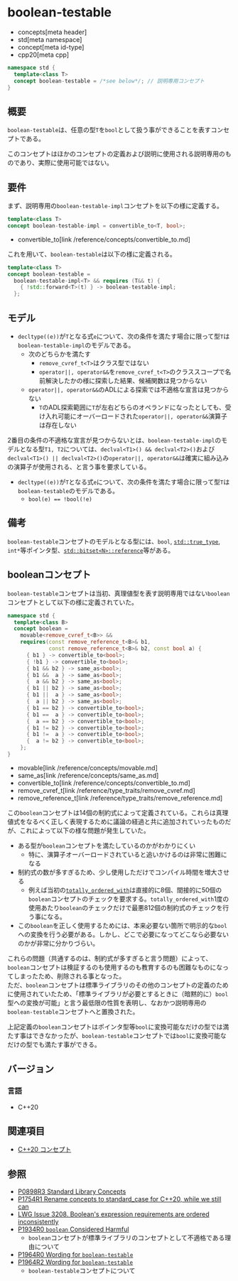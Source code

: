 # boolean-testable
* concepts[meta header]
* std[meta namespace]
* concept[meta id-type]
* cpp20[meta cpp]

```cpp
namespace std {
  template<class T>
  concept boolean-testable = /*see below*/; // 説明専用コンセプト
}
```

## 概要

`boolean-testable`は、任意の型`T`を`bool`として扱う事ができることを表すコンセプトである。

このコンセプトはほかのコンセプトの定義および説明に使用される説明専用のものであり、実際に使用可能ではない。

## 要件

まず、説明専用の`boolean-testable-impl`コンセプトを以下の様に定義する。

```cpp
template<class T>
concept boolean-testable-impl = convertible_to<T, bool>;
```
* convertible_to[link /reference/concepts/convertible_to.md]

これを用いて、`boolean-testable`は以下の様に定義される。

```cpp
template<class T>
concept boolean-testable =
  boolean-testable-impl<T> && requires (T&& t) {
    { !std::forward<T>(t) } -> boolean-testable-impl;
  };
```

## モデル

- `decltype((e))`が`T`となる式`e`について、次の条件を満たす場合に限って型`T`は`boolean-testable-impl`のモデルである。
    - 次のどちらかを満たす
        - `remove_cvref_t<T>`はクラス型ではない
        - `operator||, operator&&`を`remove_cvref_t<T>`のクラススコープで名前解決したかの様に探索した結果、候補関数は見つからない
    - `operator||, operator&&`のADLによる探索では不適格な宣言は見つからない
        - `T`のADL探索範囲に`T`が左右どちらのオペランドになったとしても、受け入れ可能にオーバーロードされた`operator||, operator&&`演算子は存在しない

2番目の条件の不適格な宣言が見つからないとは、`boolean-testable-impl`のモデルとなる型`T1, T2`については、`declval<T1>() && declval<T2>()`および`declval<T1>() || declval<T2>()`の`operator||, operator&&`は確実に組み込みの演算子が使用される、と言う事を要求している。

- `decltype((e))`が`T`となる式`e`について、次の条件を満たす場合に限って型`T`は`boolean-testable`のモデルである。
    - `bool(e) == !bool(!e)`

## 備考

`boolean-testable`コンセプトのモデルとなる型には、`bool`, [`std::true_type`](/reference/type_traits/true_type.md), `int*`等ポインタ型、[`std::bitset<N>::reference`](https://cpprefjp.github.io/reference/bitset/bitset/reference.html)等がある。

## booleanコンセプト

`boolean-testable`コンセプトは当初、真理値型を表す説明専用ではない`boolean`コンセプトとして以下の様に定義されていた。

```cpp
namespace std {
  template<class B>
  concept boolean =
    movable<remove_cvref_t<B>> &&
    requires(const remove_reference_t<B>& b1,
             const remove_reference_t<B>& b2, const bool a) {
      { b1 } -> convertible_to<bool>;
      { !b1 } -> convertible_to<bool>;
      { b1 && b2 } -> same_as<bool>;
      { b1 &&  a } -> same_as<bool>;
      {  a && b2 } -> same_as<bool>;
      { b1 || b2 } -> same_as<bool>;
      { b1 ||  a } -> same_as<bool>;
      {  a || b2 } -> same_as<bool>;
      { b1 == b2 } -> convertible_to<bool>;
      { b1 ==  a } -> convertible_to<bool>;
      {  a == b2 } -> convertible_to<bool>;
      { b1 != b2 } -> convertible_to<bool>;
      { b1 !=  a } -> convertible_to<bool>;
      {  a != b2 } -> convertible_to<bool>;
    };
}
```
* movable[link /reference/concepts/movable.md]
* same_as[link /reference/concepts/same_as.md]
* convertible_to[link /reference/concepts/convertible_to.md]
* remove_cvref_t[link /reference/type_traits/remove_cvref.md]
* remove_reference_t[link /reference/type_traits/remove_reference.md]


この`boolean`コンセプトは14個の制約式によって定義されている。これらは真理値式をなるべく正しく表現するために議論の経過と共に追加されていったものだが、これによって以下の様な問題が発生していた。

- ある型が`boolean`コンセプトを満たしているのかがわかりにくい
    - 特に、演算子オーバーロードされていると追いかけるのは非常に困難になる
- 制約式の数が多すぎるため、少し使用しただけでコンパイル時間を増大させる
    - 例えば当初の[`totally_ordered_with`](/reference/concepts/totally_ordered.md)は直接的に8個、間接的に50個の`boolean`コンセプトのチェックを要求する。`totally_ordered_with`1度の使用あたり`boolean`のチェックだけで最悪812個の制約式のチェックを行う事になる。
- この`boolean`を正しく使用するためには、本来必要ない箇所で明示的な`bool`への変換を行う必要がある。しかし、どこで必要になってどこなら必要ないのかが非常に分かりづらい。

これらの問題（共通するのは、制約式が多すぎると言う問題）によって、`boolean`コンセプトは検証するのも使用するのも教育するのも困難なものになってしまったため、削除される事となった。  
ただ、`boolean`コンセプトは標準ライブラリのその他のコンセプトの定義のために使用されていたため、「標準ライブラリが必要とするときに（暗黙的に）`bool`型への変換が可能」と言う最低限の性質を表明し、なおかつ説明専用の`boolean-testable`コンセプトへと置換された。

上記定義の`boolean`コンセプトはポインタ型等`bool`に変換可能なだけの型では満たす事はできなかったが、`boolean-testable`コンセプトでは`bool`に変換可能なだけの型でも満たす事ができる。

## バージョン
### 言語
- C++20

## 関連項目

- [C++20 コンセプト](/lang/cpp20/concepts.md)

## 参照

- [P0898R3 Standard Library Concepts](http://www.open-std.org/jtc1/sc22/wg21/docs/papers/2018/p0898r3.pdf)
- [P1754R1 Rename concepts to standard_case for C++20, while we still can](http://www.open-std.org/jtc1/sc22/wg21/docs/papers/2019/p1754r1.pdf)
- [LWG Issue 3208. Boolean's expression requirements are ordered inconsistently](https://wg21.cmeerw.net/lwg/issue3208)
- [P1934R0 `boolean` Considered Harmful](http://www.open-std.org/jtc1/sc22/wg21/docs/papers/2019/p1934r0.pdf)
    - `boolean`コンセプトが標準ライブラリのコンセプトとして不適格である理由について
- [P1964R0 Wording for `boolean-testable`](http://www.open-std.org/jtc1/sc22/wg21/docs/papers/2019/p1964r0.html)
- [P1964R2 Wording for `boolean-testable`](http://www.open-std.org/jtc1/sc22/wg21/docs/papers/2020/p1964r2.html)
    - `boolean-testable`コンセプトについて
